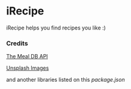 # iRecipe

iRecipe helps you find recipes you like :)

### Credits 

[The Meal DB API](https://www.themealdb.com) 

[Unsplash Images](https://unsplash.com) 

and another libraries listed on this *package.json*

